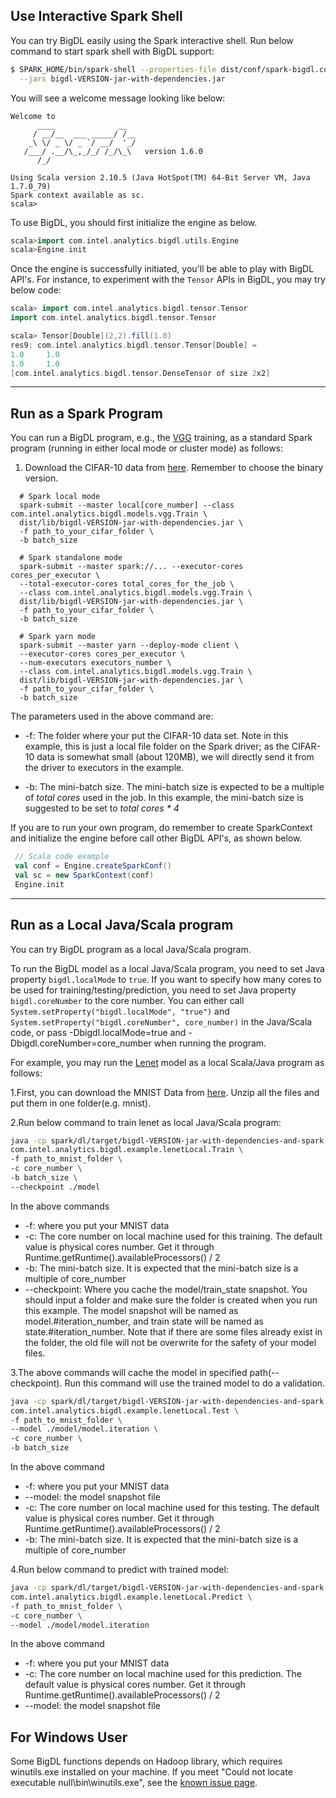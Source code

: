 

## **Use Interactive Spark Shell**
You can try BigDL easily using the Spark interactive shell. Run below command to start spark shell with BigDL support:
```bash
$ SPARK_HOME/bin/spark-shell --properties-file dist/conf/spark-bigdl.conf    \
  --jars bigdl-VERSION-jar-with-dependencies.jar
```
You will see a welcome message looking like below:
```
Welcome to
      ____              __
     / __/__  ___ _____/ /__
    _\ \/ _ \/ _ `/ __/  '_/
   /___/ .__/\_,_/_/ /_/\_\   version 1.6.0
      /_/

Using Scala version 2.10.5 (Java HotSpot(TM) 64-Bit Server VM, Java 1.7.0_79)
Spark context available as sc.
scala> 
```

To use BigDL, you should first initialize the engine as below. 
```scala
scala>import com.intel.analytics.bigdl.utils.Engine
scala>Engine.init
```

Once the engine is successfully initiated, you'll be able to play with BigDL API's. 
For instance, to experiment with the ````Tensor```` APIs in BigDL, you may try below code:
```scala
scala> import com.intel.analytics.bigdl.tensor.Tensor
import com.intel.analytics.bigdl.tensor.Tensor

scala> Tensor[Double](2,2).fill(1.0)
res9: com.intel.analytics.bigdl.tensor.Tensor[Double] =
1.0     1.0
1.0     1.0
[com.intel.analytics.bigdl.tensor.DenseTensor of size 2x2]
```

---

## **Run as a Spark Program**
You can run a BigDL program, e.g., the [VGG](https://github.com/intel-analytics/BigDL/tree/master/spark/dl/src/main/scala/com/intel/analytics/bigdl/models/vgg) training, as a standard Spark program (running in either local mode or cluster mode) as follows:

1. Download the CIFAR-10 data from [here](https://www.cs.toronto.edu/%7Ekriz/cifar.html). Remember to choose the binary version.

```
  # Spark local mode
  spark-submit --master local[core_number] --class com.intel.analytics.bigdl.models.vgg.Train \
  dist/lib/bigdl-VERSION-jar-with-dependencies.jar \
  -f path_to_your_cifar_folder \
  -b batch_size

  # Spark standalone mode
  spark-submit --master spark://... --executor-cores cores_per_executor \
  --total-executor-cores total_cores_for_the_job \
  --class com.intel.analytics.bigdl.models.vgg.Train \
  dist/lib/bigdl-VERSION-jar-with-dependencies.jar \
  -f path_to_your_cifar_folder \
  -b batch_size

  # Spark yarn mode
  spark-submit --master yarn --deploy-mode client \
  --executor-cores cores_per_executor \
  --num-executors executors_number \
  --class com.intel.analytics.bigdl.models.vgg.Train \
  dist/lib/bigdl-VERSION-jar-with-dependencies.jar \
  -f path_to_your_cifar_folder \
  -b batch_size
```

  The parameters used in the above command are:

  * -f: The folder where your put the CIFAR-10 data set. Note in this example, this is just a local file folder on the Spark driver; as the CIFAR-10 data is somewhat small (about 120MB), we will directly send it from the driver to executors in the example.

  * -b: The mini-batch size. The mini-batch size is expected to be a multiple of *total cores* used in the job. In this example, the mini-batch size is suggested to be set to *total cores * 4*

If you are to run your own program, do remember to create SparkContext and initialize the engine before call other BigDL API's, as shown below. 
```scala
 // Scala code example
 val conf = Engine.createSparkConf()
 val sc = new SparkContext(conf)
 Engine.init
```

---

## **Run as a Local Java/Scala program**
You can try BigDL program as a local Java/Scala program. 

To run the BigDL model as a local Java/Scala program, you need to set Java property `bigdl.localMode` to `true`. If you want to specify how many cores to be used for training/testing/prediction, you need to set Java property `bigdl.coreNumber` to the core number. You can either call `System.setProperty("bigdl.localMode", "true")` and `System.setProperty("bigdl.coreNumber", core_number)` in the Java/Scala code, or pass -Dbigdl.localMode=true and -Dbigdl.coreNumber=core_number when running the program.

For example, you may run the [Lenet](https://github.com/intel-analytics/BigDL/tree/master/spark/dl/src/main/scala/com/intel/analytics/bigdl/example/lenetLocal) model as a local Scala/Java program as follows:

1.First, you can download the MNIST Data from [here](http://yann.lecun.com/exdb/mnist/). Unzip all the files and put them in one folder(e.g. mnist).

2.Run below command to train lenet as local Java/Scala program:
```bash
java -cp spark/dl/target/bigdl-VERSION-jar-with-dependencies-and-spark.jar \
com.intel.analytics.bigdl.example.lenetLocal.Train \
-f path_to_mnist_folder \
-c core_number \
-b batch_size \
--checkpoint ./model
```
In the above commands

* -f: where you put your MNIST data
* -c: The core number on local machine used for this training. The default value is physical cores number. Get it through Runtime.getRuntime().availableProcessors() / 2
* -b: The mini-batch size. It is expected that the mini-batch size is a multiple of core_number
* --checkpoint: Where you cache the model/train_state snapshot. You should input a folder and
make sure the folder is created when you run this example. The model snapshot will be named as
model.#iteration_number, and train state will be named as state.#iteration_number. Note that if
there are some files already exist in the folder, the old file will not be overwrite for the
safety of your model files.

3.The above commands will cache the model in specified path(--checkpoint). Run this command will
   use the trained model to do a validation.
```bash
java -cp spark/dl/target/bigdl-VERSION-jar-with-dependencies-and-spark.jar \
com.intel.analytics.bigdl.example.lenetLocal.Test \
-f path_to_mnist_folder \
--model ./model/model.iteration \
-c core_number \
-b batch_size
```
In the above command

* -f: where you put your MNIST data
* --model: the model snapshot file
* -c: The core number on local machine used for this testing. The default value is physical cores number. Get it through Runtime.getRuntime().availableProcessors() / 2
* -b: The mini-batch size. It is expected that the mini-batch size is a multiple of core_number   
   
4.Run below command to predict with trained model:
```bash
java -cp spark/dl/target/bigdl-VERSION-jar-with-dependencies-and-spark.jar \
com.intel.analytics.bigdl.example.lenetLocal.Predict \
-f path_to_mnist_folder \
-c core_number \
--model ./model/model.iteration
```
In the above command

* -f: where you put your MNIST data
* -c: The core number on local machine used for this prediction. The default value is physical cores number. Get it through Runtime.getRuntime().availableProcessors() / 2
* --model: the model snapshot file

## For Windows User
Some BigDL functions depends on Hadoop library, which requires winutils.exe installed on your machine. If you meet "Could not locate executable null\bin\winutils.exe", see
the [known issue page](../known-issues.md).
